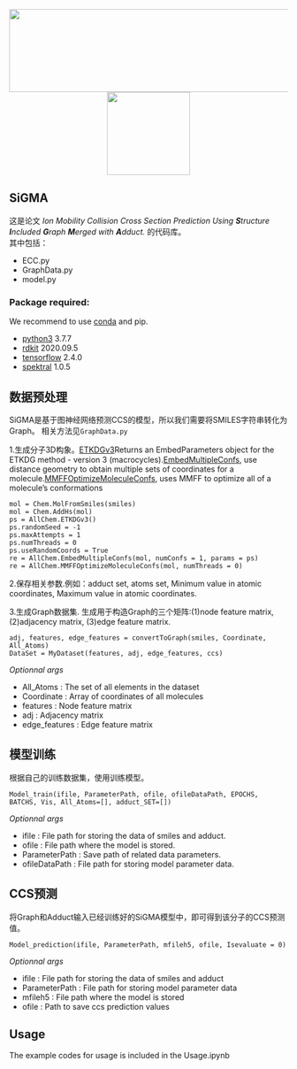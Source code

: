 <div align="center">

<img src="https://github.com/icecreamZjy/ECC-predicts-CCS/blob/main/LOGO.png" width=580 height=150>    
<img src="https://github.com/icecreamZjy/ECC-predicts-CCS/blob/main/LOGO1.png" width=150 height=150>
</div>

## SiGMA

这是论文 *Ion Mobility Collision Cross Section Prediction Using **S**tructure **I**ncluded **G**raph **M**erged with **A**dduct.* 的代码库。   
其中包括：
- ECC.py
- GraphData.py
- model.py
### Package required: 
We recommend to use [conda](https://conda.io/docs/user-guide/install/download.html) and pip.
- [python3](https://www.python.org/) 3.7.7
- [rdkit](https://rdkit.org/) 2020.09.5     
- [tensorflow](https://www.tensorflow.org) 2.4.0
- [spektral](https://graphneural.network/) 1.0.5

## 数据预处理
SiGMA是基于图神经网络预测CCS的模型，所以我们需要将SMILES字符串转化为Graph。 相关方法见`GraphData.py`      

1.生成分子3D构象。[ETKDGv3](https://www.rdkit.org/docs/source/rdkit.Chem.rdDistGeom.html?highlight=etkdgv3#rdkit.Chem.rdDistGeom.ETKDGv3)Returns an EmbedParameters object for the ETKDG method - version 3 (macrocycles).[EmbedMultipleConfs](https://www.rdkit.org/docs/source/rdkit.Chem.rdDistGeom.html?highlight=embedmultipleconfs#rdkit.Chem.rdDistGeom.EmbedMultipleConfs), use distance geometry to obtain multiple sets of coordinates for a molecule.[MMFFOptimizeMoleculeConfs](https://www.rdkit.org/docs/source/rdkit.Chem.rdForceFieldHelpers.html?highlight=mmffoptimizemoleculeconfs#rdkit.Chem.rdForceFieldHelpers.MMFFOptimizeMoleculeConfs), uses MMFF to optimize all of a molecule’s conformations

    mol = Chem.MolFromSmiles(smiles)
    mol = Chem.AddHs(mol)
    ps = AllChem.ETKDGv3()
    ps.randomSeed = -1
    ps.maxAttempts = 1
    ps.numThreads = 0
    ps.useRandomCoords = True
    re = AllChem.EmbedMultipleConfs(mol, numConfs = 1, params = ps)
    re = AllChem.MMFFOptimizeMoleculeConfs(mol, numThreads = 0)
2.保存相关参数.例如：adduct set, atoms set, Minimum value in atomic coordinates, Maximum value in atomic coordinates. 

3.生成Graph数据集. 生成用于构造Graph的三个矩阵:(1)node feature matrix, (2)adjacency matrix, (3)edge feature matrix.    

    adj, features, edge_features = convertToGraph(smiles, Coordinate, All_Atoms)
    DataSet = MyDataset(features, adj, edge_features, ccs)
*Optionnal args*
- All_Atoms : The set of all elements in the dataset
- Coordinate : Array of coordinates of all molecules
- features : Node feature matrix
- adj : Adjacency matrix
- edge_features : Edge feature matrix

## 模型训练
根据自己的训练数据集，使用训练模型。

    Model_train(ifile, ParameterPath, ofile, ofileDataPath, EPOCHS, BATCHS, Vis, All_Atoms=[], adduct_SET=[])
*Optionnal args*
- ifile : File path for storing the data of smiles and adduct.
- ofile : File path where the model is stored.
- ParameterPath : Save path of related data parameters.
- ofileDataPath : File path for storing model parameter data.

## CCS预测
将Graph和Adduct输入已经训练好的SiGMA模型中，即可得到该分子的CCS预测值。

    Model_prediction(ifile, ParameterPath, mfileh5, ofile, Isevaluate = 0)
*Optionnal args*
- ifile : File path for storing the data of smiles and adduct
- ParameterPath : File path for storing model parameter data
- mfileh5 : File path where the model is stored
- ofile : Path to save ccs prediction values

## Usage
The example codes for usage is included in the Usage.ipynb
